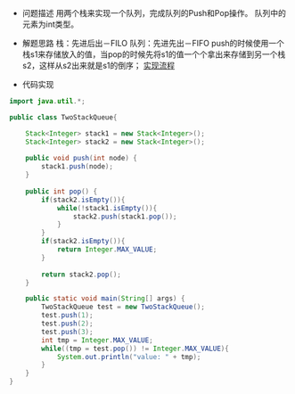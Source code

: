 - 问题描述
用两个栈来实现一个队列，完成队列的Push和Pop操作。 队列中的元素为int类型。

- 解题思路
	栈：先进后出－FILO
	队列：先进先出－FIFO
	push的时候使用一个栈s1来存储放入的值，当pop的时候先将s1的值一个个拿出来存储到另一个栈s2，这样从s2出来就是s1的倒序；
	[实现流程](../png/TwoStackQueue.png)

- 代码实现

```java
import java.util.*;

public class TwoStackQueue{

	Stack<Integer> stack1 = new Stack<Integer>();
    Stack<Integer> stack2 = new Stack<Integer>();
    
    public void push(int node) {
        stack1.push(node); 
    }
    
    public int pop() {
        if(stack2.isEmpty()){
            while(!stack1.isEmpty()){
                stack2.push(stack1.pop());
            }      
        }
        if(stack2.isEmpty()){
            return Integer.MAX_VALUE;
        }
        
        return stack2.pop();
    }

	public static void main(String[] args) {
		TwoStackQueue test = new TwoStackQueue();
		test.push(1);
		test.push(2);
		test.push(3);
		int tmp = Integer.MAX_VALUE;
		while((tmp = test.pop()) != Integer.MAX_VALUE){
			System.out.println("value: " + tmp);
		}
	}
}
```